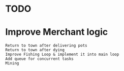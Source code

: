 # TODO

# Improve Merchant logic
	Return to town after delivering pots
	Return to town after dying
	Improve Fishing Loop & implement it into main loop
	Add queue for concurrent tasks
 	Mining
  	
